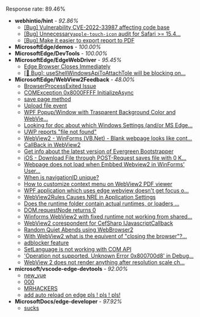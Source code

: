 Response rate: 89.46%

* **webhintio/hint** - _92.86%_
  * [[Bug] Vulnerability CVE-2022-33987 affecting code base](https://github.com/webhintio/hint/issues/5260)
  * [[Bug] Unnecessary`apple-touch-icon` audit for Safari >= 15.4...](https://github.com/webhintio/hint/issues/5256)
  * [[Bug] Make it easier to export report to PDF](https://github.com/webhintio/hint/issues/5217)
* **MicrosoftEdge/demos** - _100.00%_
* **MicrosoftEdge/DevTools** - _100.00%_
* **MicrosoftEdge/EdgeWebDriver** - _95.45%_
  * [Edge Browser Closes Immediately](https://github.com/MicrosoftEdge/EdgeWebDriver/issues/42)
  * [[🐛 Bug]: useShellWindowsApiToAttachToIe will be blocking on...](https://github.com/MicrosoftEdge/EdgeWebDriver/issues/34)
* **MicrosoftEdge/WebView2Feedback** - _48.00%_
  * [BrowserProcessExited Issue](https://github.com/MicrosoftEdge/WebView2Feedback/issues/2656)
  * [COMException 0x8000FFFF  InitializeAsync](https://github.com/MicrosoftEdge/WebView2Feedback/issues/2655)
  * [save page method](https://github.com/MicrosoftEdge/WebView2Feedback/issues/2654)
  * [Upload file event](https://github.com/MicrosoftEdge/WebView2Feedback/issues/2650)
  * [WPF Popup/Window with Trasparent Background Color and WebVie...](https://github.com/MicrosoftEdge/WebView2Feedback/issues/2648)
  * [Looking for doc about which Windows Settings (and/or MS Edge...](https://github.com/MicrosoftEdge/WebView2Feedback/issues/2646)
  * [UWP reports "file not found"](https://github.com/MicrosoftEdge/WebView2Feedback/issues/2640)
  * [WebView2 - WinForms (VB.Net) - Blank webpage looks like cont...](https://github.com/MicrosoftEdge/WebView2Feedback/issues/2635)
  * [CallBack in WebView2](https://github.com/MicrosoftEdge/WebView2Feedback/issues/2630)
  * [Get info about the latest version of Evergreen Bootstrapper](https://github.com/MicrosoftEdge/WebView2Feedback/issues/2625)
  * [iOS - Download File through POST-Request saves file with 0 K...](https://github.com/MicrosoftEdge/WebView2Feedback/issues/2624)
  * [Webpage does not load when Embbed Webview2 in WinForms' User...](https://github.com/MicrosoftEdge/WebView2Feedback/issues/2616)
  * [When is navigationID unique?](https://github.com/MicrosoftEdge/WebView2Feedback/issues/2613)
  * [How to customize context menu on WebView2 PDF viewer](https://github.com/MicrosoftEdge/WebView2Feedback/issues/2607)
  * [ WPF application which uses edge webview doesn't get focus o...](https://github.com/MicrosoftEdge/WebView2Feedback/issues/2653)
  * [WebView2Rules Causes NRE in Application Settings](https://github.com/MicrosoftEdge/WebView2Feedback/issues/2647)
  * [Does the runtime folder contain actual runtimes, or loaders ...](https://github.com/MicrosoftEdge/WebView2Feedback/issues/2645)
  * [DOM.requestNode returns 0](https://github.com/MicrosoftEdge/WebView2Feedback/issues/2643)
  * [Winforms WebView2 with fixed runtime not working from shared...](https://github.com/MicrosoftEdge/WebView2Feedback/issues/2641)
  * [WebView2 corespondent for CefSharp IJavascriptCallback](https://github.com/MicrosoftEdge/WebView2Feedback/issues/2632)
  * [Random Quiet Abends using WebBrowser2](https://github.com/MicrosoftEdge/WebView2Feedback/issues/2627)
  * [With WebView2 what is the equivent of "closing the browser"?...](https://github.com/MicrosoftEdge/WebView2Feedback/issues/2623)
  * [adblocker feature](https://github.com/MicrosoftEdge/WebView2Feedback/issues/2619)
  * [SetLanguage is not working with COM API](https://github.com/MicrosoftEdge/WebView2Feedback/issues/2617)
  * ['Operation not supported. Unknown Error 0x800700d8' in Debug...](https://github.com/MicrosoftEdge/WebView2Feedback/issues/2614)
  * [WebView 2 does not render anything after resolution scale ch...](https://github.com/MicrosoftEdge/WebView2Feedback/issues/2611)
* **microsoft/vscode-edge-devtools** - _92.00%_
  * [new_vue](https://github.com/microsoft/vscode-edge-devtools/issues/1143)
  * [000](https://github.com/microsoft/vscode-edge-devtools/issues/1142)
  * [MRHACKERS](https://github.com/microsoft/vscode-edge-devtools/issues/1141)
  * [add auto reload on edge pls ! pls ! pls!](https://github.com/microsoft/vscode-edge-devtools/issues/1140)
* **MicrosoftDocs/edge-developer** - _97.92%_
  * [sucks](https://github.com/MicrosoftDocs/edge-developer/issues/2097)